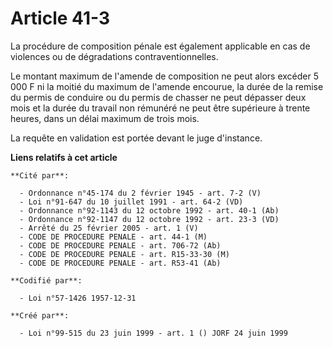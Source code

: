 # Article 41-3

La procédure de composition pénale est également applicable en cas de violences ou de dégradations contraventionnelles.

Le montant maximum de l'amende de composition ne peut alors excéder 5 000 F ni la moitié du maximum de l'amende encourue, la
durée de la remise du permis de conduire ou du permis de chasser ne peut dépasser deux mois et la durée du travail non
rémunéré ne peut être supérieure à trente heures, dans un délai maximum de trois mois.

La requête en validation est portée devant le juge d'instance.

**Liens relatifs à cet article**

	**Cité par**:

	  - Ordonnance n°45-174 du 2 février 1945 - art. 7-2 (V)
	  - Loi n°91-647 du 10 juillet 1991 - art. 64-2 (VD)
	  - Ordonnance n°92-1143 du 12 octobre 1992 - art. 40-1 (Ab)
	  - Ordonnance n°92-1147 du 12 octobre 1992 - art. 23-3 (VD)
	  - Arrêté du 25 février 2005 - art. 1 (V)
	  - CODE DE PROCEDURE PENALE - art. 44-1 (M)
	  - CODE DE PROCEDURE PENALE - art. 706-72 (Ab)
	  - CODE DE PROCEDURE PENALE - art. R15-33-30 (M)
	  - CODE DE PROCEDURE PENALE - art. R53-41 (Ab)

	**Codifié par**:

	  - Loi n°57-1426 1957-12-31

	**Créé par**:

	  - Loi n°99-515 du 23 juin 1999 - art. 1 () JORF 24 juin 1999
